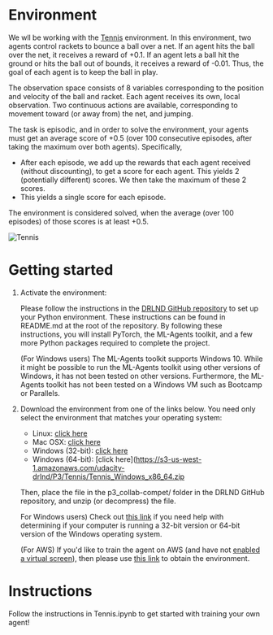 
# Environment
We wll be working with the [Tennis](https://github.com/Unity-Technologies/ml-agents/blob/master/docs/Learning-Environment-Examples.md#tennis) environment. In this environment, two agents control rackets to bounce a ball over a net. If an agent hits the ball over the net, it receives a reward of +0.1. If an agent lets a ball hit the ground or hits the ball out of bounds, it receives a reward of -0.01. Thus, the goal of each agent is to keep the ball in play.

The observation space consists of 8 variables corresponding to the position and velocity of the ball and racket. Each agent receives its own, local observation. Two continuous actions are available, corresponding to movement toward (or away from) the net, and jumping.

The task is episodic, and in order to solve the environment, your agents must get an average score of +0.5 (over 100 consecutive episodes, after taking the maximum over both agents). Specifically,

* After each episode, we add up the rewards that each agent received (without discounting), to get a score for each agent. This yields 2 (potentially different) scores. We then take the maximum of these 2 scores.
* This yields a single score for each episode.

The environment is considered solved, when the average (over 100 episodes) of those scores is at least +0.5.

![Tennis](https://github.com/Unity-Technologies/ml-agents/blob/master/docs/images/tennis.png)

# Getting started
1. Activate the environment:

    Please follow the instructions in the [DRLND GitHub repository](https://github.com/udacity/deep-reinforcement-learning#dependencies) to set up your Python environment. These instructions can be found in README.md at the root of the repository. By following these instructions, you will install PyTorch, the ML-Agents toolkit, and a few more Python packages required to complete the project.

    (For Windows users) The ML-Agents toolkit supports Windows 10. While it might be possible to run the ML-Agents toolkit using other versions of Windows, it has not been tested on other versions. Furthermore, the ML-Agents toolkit has not been tested on a Windows VM such as Bootcamp or Parallels. 

2. Download the environment from one of the links below. You need only select the environment that matches your operating system:


      * Linux: [click here](https://s3-us-west-1.amazonaws.com/udacity-drlnd/P3/Tennis/Tennis_Linux.zip)
      * Mac OSX: [click here](https://s3-us-west-1.amazonaws.com/udacity-drlnd/P3/Tennis/Tennis.app.zip)
      * Windows (32-bit): [click here](https://s3-us-west-1.amazonaws.com/udacity-drlnd/P3/Tennis/Tennis_Windows_x86.zip)
      * Windows (64-bit): [click here](https://s3-us-west-1.amazonaws.com/udacity-drlnd/P3/Tennis/Tennis_Windows_x86_64.zip
      
      Then, place the file in the p3_collab-compet/ folder in the DRLND GitHub repository, and unzip (or decompress) the file.

    For Windows users) Check out [this link](https://support.microsoft.com/en-us/help/827218/how-to-determine-whether-a-computer-is-running-a-32-bit-version-or-64) if you need help with determining if your computer is running a 32-bit version or 64-bit version of the Windows operating system.

    (For AWS) If you'd like to train the agent on AWS (and have not [enabled a virtual screen](https://github.com/Unity-Technologies/ml-agents/blob/master/docs/Training-on-Amazon-Web-Service.md)), then please use [this link](https://github.com/Unity-Technologies/ml-agents/blob/master/docs/Training-on-Amazon-Web-Service.md) to obtain the environment.


# Instructions

Follow the instructions in Tennis.ipynb to get started with training your own agent!

